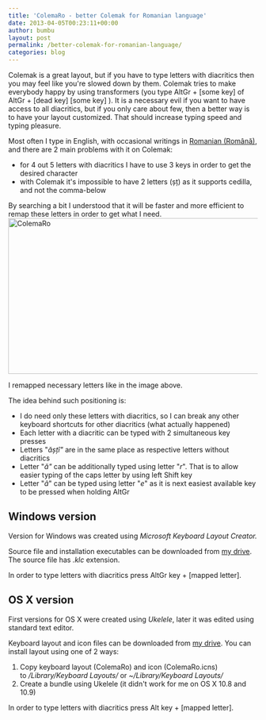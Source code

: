 ```yaml
---
title: 'ColemaRo - better Colemak for Romanian language'
date: 2013-04-05T00:23:11+00:00
author: bumbu
layout: post
permalink: /better-colemak-for-romanian-language/
categories: blog
---
```

Colemak is a great layout, but if you have to type letters with diacritics then you may feel like you're slowed down by them. Colemak tries to make everybody happy by using transformers (you type AltGr + [some key] of AltGr + [dead key] [some key] ). It is a necessary evil if you want to have access to all diacritics, but if you only care about few, then a better way is to have your layout customized. That should increase typing speed and typing pleasure.

Most often I type in English, with occasional writings in <a href="http://en.wikipedia.org/wiki/Romanian_alphabet">Romanian (Română)</a>, and there are 2 main problems with it on Colemak:
<ul>
	<li><span style="line-height: 13px;">for 4 out 5 letters with diacritics I have to use 3 keys in order to get the desired character</span></li>
	<li>with Colemak it's impossible to have 2 letters (șț) as it supports cedilla, and not the comma-below</li>
</ul>
By searching a bit I understood that it will be faster and more efficient to remap these letters in order to get what I need.

<img class="alignleft size-full wp-image-347" alt="ColemaRo" src="{{site.root}}/assets/images/2013/04/ColemaRo.png" width="735" height="314" />

I remapped necessary letters like in the image above.

The idea behind such positioning is:
<ul>
	<li>I do need only these letters with diacritics, so I can break any other keyboard shortcuts for other diacritics (what actually happened)</li>
	<li>Each letter with a diacritic can be typed with 2 simultaneous key presses</li>
	<li>Letters "<em>ășțî"</em> are in the same place as respective letters without diacritics</li>
	<li>Letter "<em>ă"</em> can be additionally typed using letter "<em>r</em>". That is to allow easier typing of the caps letter by using left Shift key</li>
	<li>Letter "<em>â</em>" can be typed using letter "<em>e</em>" as it is next easiest available key to be pressed when holding AltGr</li>
</ul>

<h2>Windows version</h2>
Version for Windows was created using <em>Microsoft Keyboard Layout Creator.</em>

Source file and installation executables can be downloaded from <a href="http://goo.gl/IE2Iz">my drive</a>. The source file has <em>.klc</em> extension.

In order to type letters with diacritics press AltGr key + [mapped letter].

<h2>OS X version</h2>
First versions for OS X were created using <em>Ukelele</em>, later it was edited using standard text editor.

Keyboard layout and icon files can be downloaded from <a href="http://goo.gl/9Q5uiu" target="_blank">my drive</a>. You can install layout using one of 2 ways:
<ol>
	<li>Copy keyboard layout (ColemaRo) and icon (ColemaRo.icns) to <em>/Library/Keyboard Layouts/</em> or <em>~/Library/Keyboard Layouts/</em></li>
	<li>Create a bundle using Ukelele (it didn't work for me on OS X 10.8 and 10.9)</li>
</ol>
In order to type letters with diacritics press Alt key + [mapped letter].

